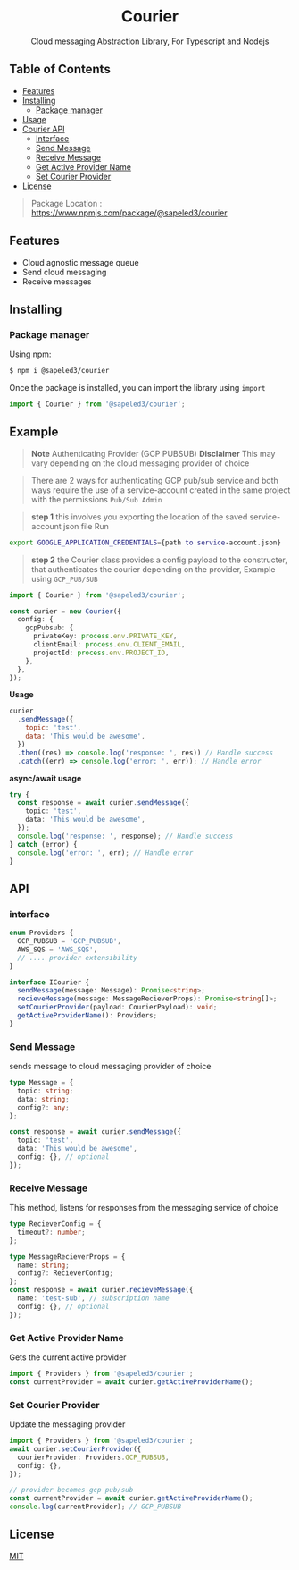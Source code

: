 <h1 align="center">
   <b>Courier</b>
</h1>
<p align="center">Cloud messaging Abstraction Library, For Typescript and Nodejs</p>

## Table of Contents

- [Features](#features)
- [Installing](#installing)
  - [Package manager](#package-manager)
- [Usage](#example)
- [Courier API](#api)
  - [Interface](#interface)
  - [Send Message](#send-message)
  - [Receive Message](#receive-message)
  - [Get Active Provider Name](#get-active-provider-name)
  - [Set Courier Provider](#set-courier-provider)
- [License](#license)

> Package Location : https://www.npmjs.com/package/@sapeled3/courier

## Features

- Cloud agnostic message queue
- Send cloud messaging
- Receive messages

## Installing

### Package manager

Using npm:

```bash
$ npm i @sapeled3/courier
```

Once the package is installed, you can import the library using `import`

```js
import { Courier } from '@sapeled3/courier';
```

## Example

> **Note** Authenticating Provider (GCP PUBSUB)
> **Disclaimer** This may vary depending on the cloud messaging provider of choice

> There are 2 ways for authenticating GCP pub/sub service and both ways require the use of a service-account created in the same project with the permissions `Pub/Sub Admin`

> **step 1** this involves you exporting the location of the saved service-account json file Run

```bash
export GOOGLE_APPLICATION_CREDENTIALS={path to service-account.json}
```

> **step 2** the Courier class provides a config payload to the constructer, that authenticates the courier depending on the provider, Example using `GCP_PUB/SUB`

```ts
import { Courier } from '@sapeled3/courier';

const curier = new Courier({
  config: {
    gcpPubsub: {
      privateKey: process.env.PRIVATE_KEY,
      clientEmail: process.env.CLIENT_EMAIL,
      projectId: process.env.PROJECT_ID,
    },
  },
});
```

**Usage**

```js
curier
  .sendMessage({
    topic: 'test',
    data: 'This would be awesome',
  })
  .then((res) => console.log('response: ', res)) // Handle success
  .catch((err) => console.log('error: ', err)); // Handle error
```

**async/await usage**

```ts
try {
  const response = await curier.sendMessage({
    topic: 'test',
    data: 'This would be awesome',
  });
  console.log('response: ', response); // Handle success
} catch (error) {
  console.log('error: ', err); // Handle error
}
```

## API

### interface

```ts
enum Providers {
  GCP_PUBSUB = 'GCP_PUBSUB',
  AWS_SQS = 'AWS_SQS',
  // .... provider extensibility
}

interface ICourier {
  sendMessage(message: Message): Promise<string>;
  recieveMessage(message: MessageRecieverProps): Promise<string[]>;
  setCourierProvider(payload: CourierPayload): void;
  getActiveProviderName(): Providers;
}
```

### Send Message

sends message to cloud messaging provider of choice

```ts
type Message = {
  topic: string;
  data: string;
  config?: any;
};

const response = await curier.sendMessage({
  topic: 'test',
  data: 'This would be awesome',
  config: {}, // optional
});
```

### Receive Message

This method, listens for responses from the messaging service of choice

```ts
type RecieverConfig = {
  timeout?: number;
};

type MessageRecieverProps = {
  name: string;
  config?: RecieverConfig;
};
const response = await curier.recieveMessage({
  name: 'test-sub', // subscription name
  config: {}, // optional
});
```

### Get Active Provider Name

Gets the current active provider

```ts
import { Providers } from '@sapeled3/courier';
const currentProvider = await curier.getActiveProviderName();
```

### Set Courier Provider

Update the messaging provider

```ts
import { Providers } from '@sapeled3/courier';
await curier.setCourierProvider({
  courierProvider: Providers.GCP_PUBSUB,
  config: {},
});

// provider becomes gcp pub/sub
const currentProvider = await curier.getActiveProviderName();
console.log(currentProvider); // GCP_PUBSUB
```

## License

[MIT](LICENSE)
